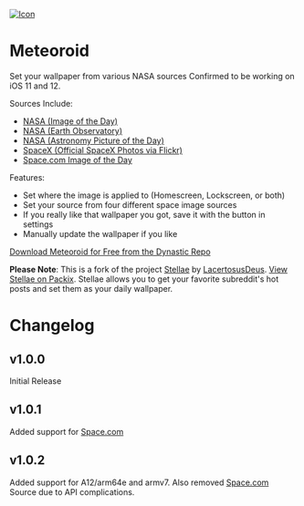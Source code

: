 [![Icon](https://github.com/JeffResc/Meteoroid/raw/master/meteoroidprefs/Resources/iconlarge%402x.png)](#)
# Meteoroid
Set your wallpaper from various NASA sources
Confirmed to be working on iOS 11 and 12.

Sources Include:
- [NASA (Image of the Day)](https://www.nasa.gov/multimedia/imagegallery/iotd.html)
- [NASA (Earth Observatory)](https://earthobservatory.nasa.gov/topic/image-of-the-day)
- [NASA (Astronomy Picture of the Day)](https://science.nasa.gov/astronomy-picture-of-the-day)
- [SpaceX (Official SpaceX Photos via Flickr)](https://www.flickr.com/people/spacex/)
- [Space.com Image of the Day](https://www.space.com/topics/daily-space-images-archive/)

Features:
- Set where the image is applied to (Homescreen, Lockscreen, or both)
- Set your source from four different space image sources
- If you really like that wallpaper you got, save it with the button in settings
- Manually update the wallpaper if you like

[Download Meteoroid for Free from the Dynastic Repo](https://repo.dynastic.co/package/com.jeffresc.meteoroid)

**Please Note**: This is a fork of the project [Stellae](https://github.com/LacertosusRepo/Open-Source-Tweaks/tree/master/Stellae) by [LacertosusDeus](https://twitter.com/lacertosusdeus). [View Stellae on Packix](https://repo.packix.com/package/com.lacertosusrepo.stellae/). Stellae allows you to get your favorite subreddit's hot posts and set them as your daily wallpaper.
# Changelog
## v1.0.0
Initial Release
## v1.0.1
Added support for [Space.com](https://www.space.com/topics/daily-space-images-archive/)
## v1.0.2
Added support for A12/arm64e and armv7. Also removed [Space.com](https://www.space.com/topics/daily-space-images-archive/) Source due to API complications.